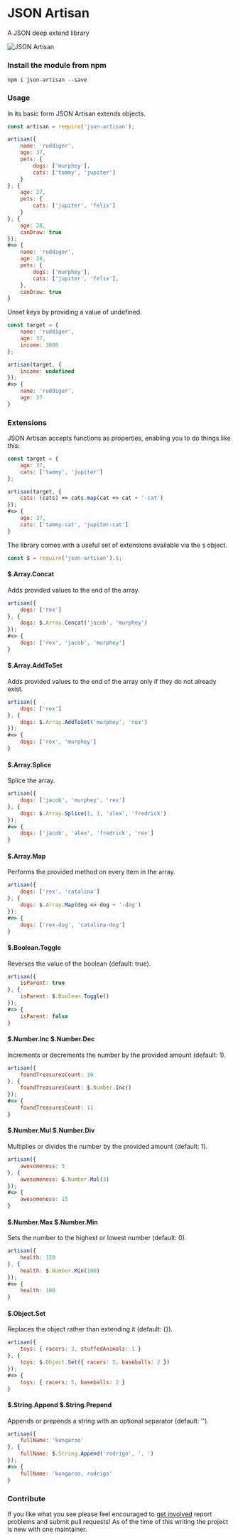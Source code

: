JSON Artisan
===

A JSON deep extend library

![JSON Artisan](https://github.com/Kequc/json-artisan/blob/master/img/tools.jpg?raw=true)

### Install the module from npm

```
npm i json-artisan --save
```

### Usage

In its basic form JSON Artisan extends objects.

```javascript
const artisan = require('json-artisan');

artisan({
    name: 'ruddiger',
    age: 37,
    pets: {
        dogs: ['murphey'],
        cats: ['tammy', 'jupiter']
    }
}, {
    age: 27,
    pets: {
        cats: ['jupiter', 'felix']
    }
}, {
    age: 28,
    canDraw: true
});
#=> {
    name: 'ruddiger',
    age: 28,
    pets: {
        dogs: ['murphey'],
        cats: ['jupiter', 'felix'],
    },
    canDraw: true
}
```

Unset keys by providing a value of undefined.

```javascript
const target = {
    name: 'ruddiger',
    age: 37,
    income: 3000
};

artisan(target, {
    income: undefined
});
#=> {
    name: 'ruddiger',
    age: 37
}
```

### Extensions

JSON Artisan accepts functions as properties, enabling you to do things like this:

```javascript
const target = {
    age: 37,
    cats: ['tammy', 'jupiter']
};

artisan(target, {
    cats: (cats) => cats.map(cat => cat + '-cat')
});
#=> {
    age: 37,
    cats: ['tammy-cat', 'jupiter-cat']
}
```

The library comes with a useful set of extensions available via the `$` object.

```javascript
const $ = require('json-artisan').$;
```

#### $.Array.Concat

Adds provided values to the end of the array.

```javascript
artisan({
    dogs: ['rex']
}, {
    dogs: $.Array.Concat('jacob', 'murphey')
});
#=> {
    dogs: ['rex', 'jacob', 'murphey']
}
```

#### $.Array.AddToSet

Adds provided values to the end of the array only if they do not already exist.

```javascript
artisan({
    dogs: ['rex']
}, {
    dogs: $.Array.AddToSet('murphey', 'rex')
});
#=> {
    dogs: ['rex', 'murphey']
}
```

#### $.Array.Splice

Splice the array.

```javascript
artisan({
    dogs: ['jacob', 'murphey', 'rex']
}, {
    dogs: $.Array.Splice(1, 1, 'alex', 'fredrick')
});
#=> {
    dogs: ['jacob', 'alex', 'fredrick', 'rex']
}
```

#### $.Array.Map

Performs the provided method on every item in the array.

```javascript
artisan({
    dogs: ['rex', 'catalina']
}, {
    dogs: $.Array.Map(dog => dog + '-dog')
});
#=> {
    dogs: ['rex-dog', 'catalina-dog']
}
```

#### $.Boolean.Toggle

Reverses the value of the boolean (default: true).

```javascript
artisan({
    isParent: true
}, {
    isParent: $.Boolean.Toggle()
});
#=> {
    isParent: false
}
```

#### $.Number.Inc $.Number.Dec

Increments or decrements the number by the provided amount (default: 1).

```javascript
artisan({
    foundTreasuresCount: 10
}, {
    foundTreasuresCount: $.Number.Inc()
});
#=> {
    foundTreasuresCount: 11
}
```

#### $.Number.Mul $.Number.Div

Multiplies or divides the number by the provided amount (default: 1).

```javascript
artisan({
    awesomeness: 5
}, {
    awesomeness: $.Number.Mul(3)
});
#=> {
    awesomeness: 15
}
```

#### $.Number.Max $.Number.Min

Sets the number to the highest or lowest number (default: 0).

```javascript
artisan({
    health: 120
}, {
    health: $.Number.Min(100)
});
#=> {
    health: 100
}
```

#### $.Object.Set

Replaces the object rather than extending it (default: {}).

```javascript
artisan({
    toys: { racers: 3, stuffedAnimals: 1 }
}, {
    toys: $.Object.Set({ racers: 5, baseballs: 2 })
});
#=> {
    toys: { racers: 5, baseballs: 2 }
}
```

#### $.String.Append $.String.Prepend

Appends or prepends a string with an optional separator (default: '').

```javascript
artisan({
    fullName: 'kangaroo'
}, {
    fullName: $.String.Append('rodrigo', ', ')
});
#=> {
    fullName: 'kangaroo, rodrigo'
}
```

### Contribute

If you like what you see please feel encouraged to [get involved](https://github.com/Kequc/json-artisan/issues) report problems and submit pull requests! As of the time of this writing the project is new with one maintainer.
